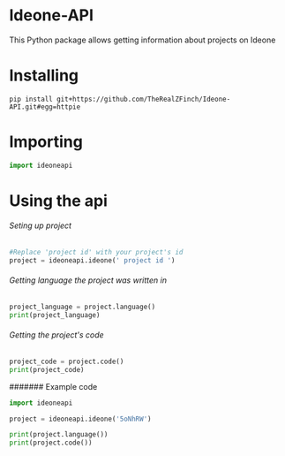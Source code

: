 # Ideone-API
This Python package allows getting information about projects on Ideone

# Installing
```shell
pip install git+https://github.com/TheRealZFinch/Ideone-API.git#egg=httpie
```

# Importing
```python
import ideoneapi
```

# Using the api
###### Seting up project
```python
#Replace 'project id' with your project's id
project = ideoneapi.ideone(' project id ')
```

###### Getting language the project was written in
```python
project_language = project.language()
print(project_language)
```

###### Getting the project's code
```python
project_code = project.code()
print(project_code)
```

####### Example code
```python
import ideoneapi

project = ideoneapi.ideone('5oNhRW')

print(project.language())
print(project.code())
```

